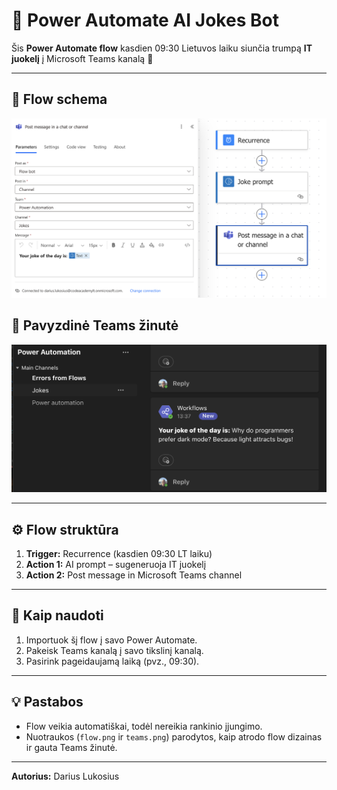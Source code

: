 # 🤖 Power Automate AI Jokes Bot

Šis **Power Automate flow** kasdien 09:30 Lietuvos laiku siunčia trumpą **IT juokelį** į Microsoft Teams kanalą 🎉

---

## 📸 Flow schema
![Flow schema](flow.png)

## 📩 Pavyzdinė Teams žinutė
![Teams message](teams.png)

---

## ⚙️ Flow struktūra
1. **Trigger:** Recurrence (kasdien 09:30 LT laiku)  
2. **Action 1:** AI prompt – sugeneruoja IT juokelį  
3. **Action 2:** Post message in Microsoft Teams channel  

---

## 🚀 Kaip naudoti
1. Importuok šį flow į savo Power Automate.  
2. Pakeisk Teams kanalą į savo tikslinį kanalą.  
3. Pasirink pageidaujamą laiką (pvz., 09:30).  

---

## 💡 Pastabos
- Flow veikia automatiškai, todėl nereikia rankinio įjungimo.  
- Nuotraukos (`flow.png` ir `teams.png`) parodytos, kaip atrodo flow dizainas ir gauta Teams žinutė.

---

**Autorius:** Darius Lukosius
